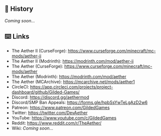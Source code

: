 ## :scroll: History
*Coming soon...*

## :keyboard: Links
* The Aether II (CurseForge): https://www.curseforge.com/minecraft/mc-mods/aether-ii
* The Aether II (Modrinth): https://modrinth.com/mod/aether-ii
* The Aether (CurseForge): https://www.curseforge.com/minecraft/mc-mods/aether
* The Aether (Modrinth): https://modrinth.com/mod/aether
* The Aether (MCArchive): https://mcarchive.net/mods/aether1
* CircleCI: https://app.circleci.com/projects/project-dashboard/github/Gilded-Games/
* Discord: https://discord.gg/aethermod
* Discord/SMP Ban Appeals: https://forms.gle/hpbSsYwTeLgAzD2w6
* Patreon: https://www.patreon.com/GildedGames
* Twitter: https://twitter.com/DevAether
* YouTube: https://www.youtube.com/c/GildedGames
* Reddit: https://www.reddit.com/r/TheAether/
* Wiki: *Coming soon...*
